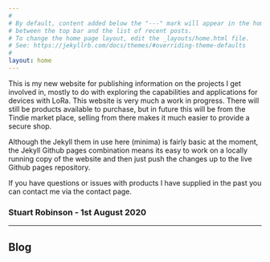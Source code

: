 ```yaml
---
#
# By default, content added below the "---" mark will appear in the home page
# between the top bar and the list of recent posts.
# To change the home page layout, edit the _layouts/home.html file.
# See: https://jekyllrb.com/docs/themes/#overriding-theme-defaults
#
layout: home
---
```


This is my new website for publishing information on the projects I get involved in, mostly to do with exploring the capabilities and applications for devices with LoRa. This website is very much a work in progress. There will still be products available to purchase, but in future this will be from the Tindie market place, selling from there makes it much easier to provide a secure shop. 

Although the Jekyll them in use here (minima) is fairly basic at the moment, the Jekyll Github pages combination means its easy to work on a locally running copy of the website and then just push the changes up to the live Github pages repository. 

If you have questions or issues with products I have supplied in the past you can contact me via the contact page. 


### **Stuart Robinson - 1st August 2020**


----------


## Blog 